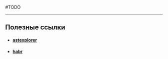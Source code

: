 #TODO 

--- 
## Полезные ссылки
- #### [astexplorer](https://astexplorer.net/)
- #### [habr](https://habr.com/ru/companies/ruvds/articles/415269/)